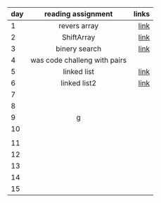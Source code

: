 | day    |      reading assignment     |  links  |
|----------|:-------------:| ------------:|
|  1 |  revers array  | [link](https://github.com/joudi12/data-structures-and-algorithms-python/pull/1) |
| 2  |  ShiftArray| [link](https://github.com/joudi12/data-structures-and-algorithms-python/pull/2)   |
| 3  |  binery search |[link](https://github.com/joudi12/data-structures-and-algorithms-python/pull/3)        |
| 4  |      was code challeng with pairs   |   |
|5   | linked list |[link](https://github.com/joudi12/data-structures-and-algorithms-python/pull/4)  |
| 6  | linked list2  | [link](https://github.com/joudi12/data-structures-and-algorithms-python/pull/6)|
| 7  |   |       |
| 8  | |      |
| 9  |  g   |            |
|10  |  |   |
 |    |
| 11 |   |    |
| 12 |   |    |
| 13 |  ||
| 14 |          | |
|15  |  | | 

